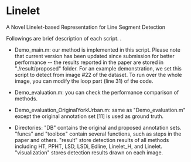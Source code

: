 # Linelet
A Novel Linelet-based Representation for Line Segment Detection

Followings are brief description of each script. .

- Demo_main.m: our method is implemented in this script. Please note that current version has been updated since submission for better performance -- the results reported in the paper are stored in "./result/proposed" folder. For an example demonstration, we set this script to detect from image #22 of the dataset. To run over the whole image, you can modify the loop part (line 31) of the code.

- Demo_evaluation.m: you can check the performance comparison of methods. 

- Demo_evaluation_OriginalYorkUrban.m: same as "Demo_evaluation.m" except the original annotation set [11] is used as ground truth. 

- Directories: "DB" contains the original and proposed annotation sets. "funcs" and "toolbox" contain several functions, such as steps in the paper and others. "result" store detection results of all methods including HT, PPHT, LSD, LSDi, Edline, Linelet_H, and Linelet. "visualization" stores detection results drawn on each image.
